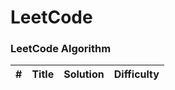 # LeetCode

### LeetCode Algorithm

| #   | Title | Solution | Difficulty |
| --- | ----- | -------- | ---------- |
